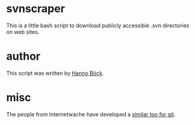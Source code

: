 svnscraper
==========

This is a little bash script to download publicly accessible .svn directories on web sites.

author
======

This script was written by [Hanno Böck](https://hboeck.de).

misc
====

The people from Internetwache have developed a [similar too for git](https://github.com/internetwache/GitTools).